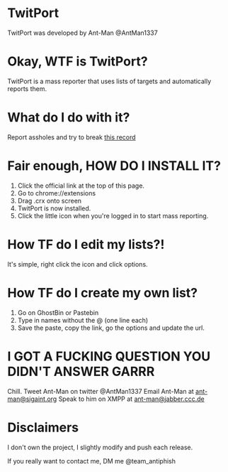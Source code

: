 # TwitPort
TwitPort was developed by Ant-Man @AntMan1337

# Okay, WTF is TwitPort?
TwitPort is a mass reporter that uses lists of targets and automatically reports them.

# What do I do with it?

Report assholes and try to break [this record](http://i.imgur.com/rODdV4q.png)

# Fair enough, HOW DO I INSTALL IT?
1) Click the official link at the top of this page.
2) Go to chrome://extensions
3) Drag .crx onto screen
4) TwitPort is now installed.
5) Click the little icon when you're logged in to start mass reporting.

# How TF do I edit my lists?!
It's simple, right click the icon and click options.

# How TF do I create my own list?
1) Go on GhostBin or Pastebin
2) Type in names without the @ (one line each)
3) Save the paste, copy the link, go the options and update the url.

# I GOT A FUCKING QUESTION YOU DIDN'T ANSWER GARRR
Chill.
Tweet Ant-Man on twitter @AntMan1337
Email Ant-Man at ant-man@sigaint.org
Speak to him on XMPP at ant-man@jabber.ccc.de


# Disclaimers

I don't own the project, I slightly modify and push each release.

If you really want to contact me, DM me @team_antiphish

